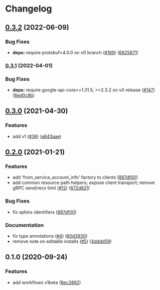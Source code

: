 # Changelog

## [0.3.2](https://github.com/googleapis/python-workflows/compare/v0.3.1...v0.3.2) (2022-06-09)


### Bug Fixes

* **deps:** require protobuf<4.0.0 on v0 branch ([#189](https://github.com/googleapis/python-workflows/issues/189)) ([6625871](https://github.com/googleapis/python-workflows/commit/66258711b0ab4ce2ce27e86229a484db739760bf))

### [0.3.1](https://github.com/googleapis/python-workflows/compare/v0.3.0...v0.3.1) (2022-04-01)


### Bug Fixes

* **deps:** require google-api-core>=1.31.5, >=2.3.2 on v0 release ([#147](https://github.com/googleapis/python-workflows/issues/147)) ([6ed0c9b](https://github.com/googleapis/python-workflows/commit/6ed0c9bab334b0e95136e1d6b6634c1ef04ea3b5))

## [0.3.0](https://www.github.com/googleapis/python-workflows/compare/v0.2.0...v0.3.0) (2021-04-30)


### Features

* add v1 ([#36](https://www.github.com/googleapis/python-workflows/issues/36)) ([a843aae](https://www.github.com/googleapis/python-workflows/commit/a843aaed7e295f951650b81ce3da5cbece4ebab7))

## [0.2.0](https://www.github.com/googleapis/python-workflows/compare/v0.1.0...v0.2.0) (2021-01-21)


### Features

* add 'from_service_account_info' factory to clients ([887df00](https://www.github.com/googleapis/python-workflows/commit/887df0046f4350cb515036fba4df608d8adec687))
* add common resource path helpers; expose client transport; remove gRPC send/recv limit ([#12](https://www.github.com/googleapis/python-workflows/issues/12)) ([672d821](https://www.github.com/googleapis/python-workflows/commit/672d8218d27238bfbe7443355accebde6e9ae6da))


### Bug Fixes

* fix sphinx identifiers ([887df00](https://www.github.com/googleapis/python-workflows/commit/887df0046f4350cb515036fba4df608d8adec687))


### Documentation

* fix type annotations ([#4](https://www.github.com/googleapis/python-workflows/issues/4)) ([60d3930](https://www.github.com/googleapis/python-workflows/commit/60d393078c39eec8756c65338860e46aa641d31d))
* remove note on editable installs ([#5](https://www.github.com/googleapis/python-workflows/issues/5)) ([4dddd59](https://www.github.com/googleapis/python-workflows/commit/4dddd59e87b788c3feb6a8cc3441a0105f5d5aad))

## 0.1.0 (2020-09-24)


### Features

* add workflows v1beta ([8ec2882](https://www.github.com/googleapis/python-workflows/commit/8ec28824c2b3d7ff7dab1b14c22cca0ab7da0370))
